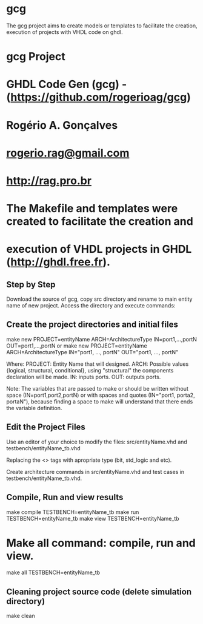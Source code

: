 # gcg
The gcg project aims to create models or templates to facilitate the creation, execution of projects with VHDL code on ghdl.

# gcg Project
# GHDL Code Gen (gcg) - (https://github.com/rogerioag/gcg)
# 
# Rogério A. Gonçalves
# rogerio.rag@gmail.com
# http://rag.pro.br
#
# The Makefile and templates were created to facilitate the creation and 
# execution of VHDL projects in GHDL (http://ghdl.free.fr).

Step by Step
------------------------------------------------------------------------
Download the source of gcg, copy src directory and rename to main entity name of new project.
Access the directory and execute commands:

Create the project directories and initial files
------------------------------------------------------------------------
make new PROJECT=entityName ARCH=ArchitectureType IN=port1,...,portN OUT=port1,...,portN
or
make new PROJECT=entityName ARCH=ArchitectureType IN="port1, ..., portN" OUT="port1, ..., portN"

Where:
PROJECT: Entity Name that will designed.
ARCH: Possible values {logical, structural, conditional}, using "structural" 
the components declaration will be made.
IN: inputs ports.
OUT: outputs ports.


Note:
The variables that are passed to make or should be written without space (IN=port1,port2,portN) or with spaces and quotes (IN="port1, porta2,
portaN"), because finding a space to make will understand that there ends the
variable definition.

Edit the Project Files
------------------------------------------------------------------------
Use an editor of your choice to modify the files: src/entityName.vhd and testbench/entityName_tb.vhd

Replacing the <<type>> tags with apropriate type (bit, std_logic and etc).

Create architecture commands in src/entityName.vhd and test cases in testbench/entityName_tb.vhd.

Compile, Run and view results
------------------------------------------------------------------------
make compile TESTBENCH=entityName_tb
make run TESTBENCH=entityName_tb
make view TESTBENCH=entityName_tb

# Make all command: compile, run and view.
make all TESTBENCH=entityName_tb

Cleaning project source code (delete simulation directory)
------------------------------------------------------------------------
make clean


